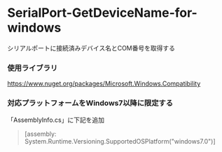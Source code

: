 # SerialPort-GetDeviceName-for-windows

シリアルポートに接続済みデバイス名とCOM番号を取得する

### 使用ライブラリ

https://www.nuget.org/packages/Microsoft.Windows.Compatibility

### 対応プラットフォームをWindows7以降に限定する

「AssemblyInfo.cs」に下記を追加
> [assembly: System.Runtime.Versioning.SupportedOSPlatform("windows7.0")]
